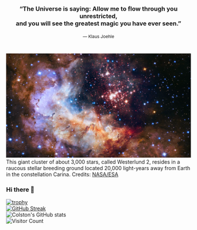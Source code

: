 <div align="center">
  <h3>
    “The Universe is saying: Allow me to flow through you unrestricted,<br>and you will see the greatest magic you have ever seen.”
  </h3>
  <small>― Klaus Joehle</small>
  <h1></h1>
</div>  

[<img src="cover/Westerlund 2.png">](https://science.nasa.gov/image-detail/42916480792-cd4b5fcfdf-o/)
This giant cluster of about 3,000 stars, called Westerlund 2, resides in a raucous stellar breeding ground located 20,000 light-years away from Earth in the constellation Carina. Credits: [NASA/ESA](https://science.nasa.gov/mission/hubble/multimedia/hubble-images/)
### Hi there 👋  
[![trophy](https://github-profile-trophy.vercel.app/?username=ColstonBod-oy&theme=matrix)](https://github.com/ryo-ma/github-profile-trophy)  
[![GitHub Streak](https://streak-stats.demolab.com?user=ColstonBod-oy&theme=hacker&currStreakNum=00C000&border=00C000&stroke=00C000&sideNums=00C000&sideLabels=00C000&dates=00C000&excludeDaysLabel=00C000&background=000000&ring=FFE24A&fire=FFE24A&currStreakLabel=FFE24A)](https://git.io/streak-stats)  
![Colston's GitHub stats](https://github-readme-stats.vercel.app/api?username=ColstonBod-oy&show_icons=true&title_color=00C000&text_color=00C000&icon_color=00C000&border_color=00C000&bg_color=000000)  
![Visitor Count](https://profile-counter.glitch.me/ColstonBod-oy/count.svg)


